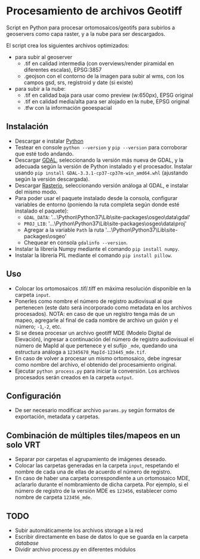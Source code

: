 # Procesamiento de archivos Geotiff

Script en Python para procesar ortomosaicos/geotifs para subirlos a geoservers como capa raster, y a la nube para ser descargados.

El script crea los siguientes archivos optimizados:

- para subir al geoserver
  - .tif en calidad intermedia (con overviews/render piramidal en diferentes escalas), EPSG:3857
  - .geojson con el contorno de la imagen para subir al wms, con los campos gsd, srs, registroid y date (si existe)
- para subir a la nube:
  - .tif en calidad baja para usar como preview (w:650px), EPSG original
  - .tif en calidad media/alta para ser alojado en la nube, EPSG original
  - .tfw con la información geoespacial

## Instalación

- Descargar e instalar [Python](https://www.python.org/downloads/)
- Testear en console `python --version` y `pip --version` para corroborar que esté todo andando.
- Descargar [GDAL](https://www.lfd.uci.edu/~gohlke/pythonlibs/#gdal), seleccionando la versión más nueva de GDAL, y la adecuada según la versión de Python instalado y el procesador. Instalar usando `pip install GDAL-3.3.1-cp37-cp37m-win_amd64.whl` (ajustando según la versión descargada).
- Descargar [Rasterio](https://www.lfd.uci.edu/~gohlke/pythonlibs/#rasterio), seleccionando versión análoga al GDAL, e instalar del mismo modo.
- Para poder usar el paquete instalado desde la consola, configurar variables de entorno (poniendo la ruta completa según donde esté instalado el paquete):
  - `GDAL_DATA`: '...\Python\Python37\Lib\site-packages\osgeo\data\gdal'
  - `PROJ_LIB`: '...\Python\Python37\Lib\site-packages\osgeo\data\proj'
  - Agregar a la variable `Path` la ruta '...\Python\Python37\Lib\site-packages\osgeo'
  - Chequear en consola `gdalinfo --version`.
- Instalar la librería Numpy mediante el comando `pip install numpy`.
- Instalar la librería PIL mediante el comando `pip install pillow`.

## Uso

- Colocar los ortomosaicos .tif/.tiff en máxima resolución disponible en la carpeta `input`.
- Ponerles como nombre el número de registro audiovisual al que pertenecen (este dato será incorporado como metadata en los archivos procesados). NOTA: en caso de que un registro tenga más de un mapeo, agregarle al final de cada nombre de archivo un guión y el número; `-1`,`-2`, etc.
- Si se desea procesar un archivo geotiff MDE (Modelo Digital de Elevación), ingresar a continuación del número de registro audiovisual el número de MapId al que pertenece y el sufijo `_mde`, quedando una estructura análoga a `12345678_MapId-123445_mde.tif`.
- En caso de volver a procesar un mismo ortomosaico, debe ingresar como nombre del archivo, el obtenido del procesamiento original.
- Ejecutar `python process.py` para iniciar la conversión. Los archivos procesados serán creados en la carpeta `output`.

## Configuración

- De ser necesario modificar archivo `params.py` según formatos de exportación, metadata y carpetas.

## Combinación de múltiples tiles/mapeos en un solo VRT

- Separar por carpetas el agrupamiento de imágenes deseado.
- Colocar las carpetas generadas en la carpeta `input`, respetando el nombre de cada una de ellas de acuerdo el número de registro.
- En caso de haber una carpeta correspondiente a un ortomosaico MDE, aclararlo durante el nombramiento de dicha carpeta. Por ejemplo, si el número de registro de la versión MDE es `123456`, establecer como nombre de carpeta `123456_mde`.

## TODO

- Subir automáticamente los archivos storage a la red
- Escribir directamente en base de datos lo que se guarda en la carpeta _database_
- Dividir archivo process.py en diferentes módulos

